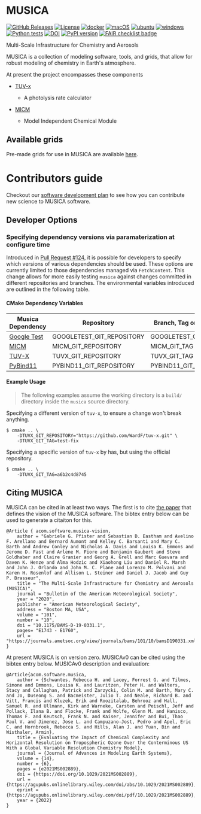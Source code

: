 # MUSICA
[![GitHub Releases](https://img.shields.io/github/release/NCAR/musica.svg)](https://github.com/NCAR/musica/releases)
[![License](https://img.shields.io/github/license/NCAR/musica.svg)](https://github.com/NCAR/musica/blob/main/LICENSE)
[![docker](https://github.com/NCAR/musica/actions/workflows/docker.yml/badge.svg)](https://github.com/NCAR/musica/actions/workflows/docker.yml)
[![macOS](https://github.com/NCAR/musica/actions/workflows/mac.yml/badge.svg)](https://github.com/NCAR/musica/actions/workflows/mac.yml)
[![ubuntu](https://github.com/NCAR/musica/actions/workflows/ubuntu.yml/badge.svg)](https://github.com/NCAR/musica/actions/workflows/ubuntu.yml)
[![windows](https://github.com/NCAR/musica/actions/workflows/windows.yml/badge.svg)](https://github.com/NCAR/musica/actions/workflows/windows.yml)
[![Python tests](https://github.com/NCAR/musica/actions/workflows/python-tests.yml/badge.svg)](https://github.com/NCAR/musica/actions/workflows/python-tests.yml)
[![DOI](https://zenodo.org/badge/550370528.svg)](https://zenodo.org/doi/10.5281/zenodo.7458559)
[![PyPI version](https://badge.fury.io/py/musica.svg)](https://pypi.org/p/musica)
[![FAIR checklist badge](https://fairsoftwarechecklist.net/badge.svg)](https://fairsoftwarechecklist.net/v0.2?f=31&a=32113&i=22322&r=123)

Multi-Scale Infrastructure for Chemistry and Aerosols

MUSICA is a collection of modeling software, tools, and grids, that
allow for robust modeling of chemistry in Earth's atmosphere.

At present the project encompasses these components
- [TUV-x](https://github.com/NCAR/tuv-x)
    - A photolysis rate calculator 

- [MICM](https://github.com/NCAR/micm)
    - Model Independent Chemical Module

## Available grids

Pre-made grids for use in MUSICA are available [here](https://wiki.ucar.edu/display/MUSICA/Available+Grids).

# Contributors guide
Checkout our [software development plan](docs/Software%20Development%20Plan.pdf)
to see how you can contribute new science to MUSICA software.

## Developer Options

### Specifying dependency versions via paramaterization at configure time

Introduced in [Pull Request #124](https://github.com/NCAR/musica/pull/124), it is possible for developers to specify which versions of various dependencies should be used. These options are currently limited to those dependencies managed via `FetchContent`.  This change allows for more easily testing `musica` against changes committed in different repositories and branches.  The environmental variables introduced are outlined in the following table. 

#### CMake Dependency Variables

| Musica Dependency                                      | Repository                | Branch, Tag or Hash|
| ------------------------------------------------------ | --------------------------|--------------------|
| [Google Test](https://github.com/google/googletest.git)| GOOGLETEST_GIT_REPOSITORY | GOOGLETEST_GIT_TAG |
| [MICM](https://github.com/NCAR/mcim.git)               | MICM_GIT_REPOSITORY       | MICM_GIT_TAG       | 
| [TUV-X](https://github.com/NCAR/tuv-x.git)             | TUVX_GIT_REPOSITORY       | TUVX_GIT_TAG       |
| [PyBind11](https://github.com/pybind/pybind11)         | PYBIND11_GIT_REPOSITORY   | PYBIND11_GIT_TAG   |

#### Example Usage

> The following examples assume the working directory is a `build/` directory inside the `musica` source directory.

Specifying a different version of `tuv-x`, to ensure a change won't break anything.

    $ cmake .. \
        -DTUVX_GIT_REPOSITORY="https://github.com/WardF/tuv-x.git" \
        -DTUVX_GIT_TAG=test-fix

Specifying a specific version of `tuv-x` by has, but using the official repository.

    $ cmake .. \
        -DTUVX_GIT_TAG=a6b2c4d8745


## Citing MUSICA

MUSICA can be cited in at least two ways. The first is to cite [the paper](https://doi.org/10.1175/BAMS-D-19-0331.1) that defines the vision
of the MUSICA software. The bibtex entry below can be used to generate a citaiton for this.

```
@Article { acom.software.musica-vision,
    author = "Gabriele G. Pfister and Sebastian D. Eastham and Avelino F. Arellano and Bernard Aumont and Kelley C. Barsanti and Mary C. Barth and Andrew Conley and Nicholas A. Davis and Louisa K. Emmons and Jerome D. Fast and Arlene M. Fiore and Benjamin Gaubert and Steve Goldhaber and Claire Granier and Georg A. Grell and Marc Guevara and Daven K. Henze and Alma Hodzic and Xiaohong Liu and Daniel R. Marsh and John J. Orlando and John M. C. Plane and Lorenzo M. Polvani and Karen H. Rosenlof and Allison L. Steiner and Daniel J. Jacob and Guy P. Brasseur",
    title = "The Multi-Scale Infrastructure for Chemistry and Aerosols (MUSICA)",
    journal = "Bulletin of the American Meteorological Society",
    year = "2020",
    publisher = "American Meteorological Society",
    address = "Boston MA, USA",
    volume = "101",
    number = "10",
    doi = "10.1175/BAMS-D-19-0331.1",
    pages= "E1743 - E1760",
    url = "https://journals.ametsoc.org/view/journals/bams/101/10/bamsD190331.xml"
}
```

At present MUSICA is on version zero. MUSICAv0 can be cited using the bibtex entry below.
MUSICAv0 description and evaluation:

```
@Article{acom.software.musica,
    author = {Schwantes, Rebecca H. and Lacey, Forrest G. and Tilmes, Simone and Emmons, Louisa K. and Lauritzen, Peter H. and Walters, Stacy and Callaghan, Patrick and Zarzycki, Colin M. and Barth, Mary C. and Jo, Duseong S. and Bacmeister, Julio T. and Neale, Richard B. and Vitt, Francis and Kluzek, Erik and Roozitalab, Behrooz and Hall, Samuel R. and Ullmann, Kirk and Warneke, Carsten and Peischl, Jeff and Pollack, Ilana B. and Flocke, Frank and Wolfe, Glenn M. and Hanisco, Thomas F. and Keutsch, Frank N. and Kaiser, Jennifer and Bui, Thao Paul V. and Jimenez, Jose L. and Campuzano-Jost, Pedro and Apel, Eric C. and Hornbrook, Rebecca S. and Hills, Alan J. and Yuan, Bin and Wisthaler, Armin},
    title = {Evaluating the Impact of Chemical Complexity and Horizontal Resolution on Tropospheric Ozone Over the Conterminous US With a Global Variable Resolution Chemistry Model},
    journal = {Journal of Advances in Modeling Earth Systems},
    volume = {14},
    number = {6},
    pages = {e2021MS002889},
    doi = {https://doi.org/10.1029/2021MS002889},
    url = {https://agupubs.onlinelibrary.wiley.com/doi/abs/10.1029/2021MS002889},
    eprint = {https://agupubs.onlinelibrary.wiley.com/doi/pdf/10.1029/2021MS002889},
    year = {2022}
}
```
